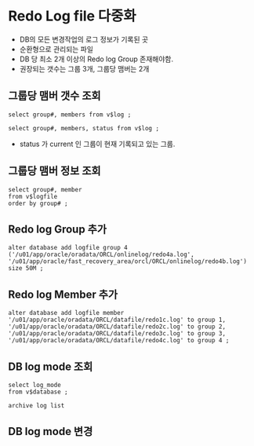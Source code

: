 # Redo Log file 다중화 
- DB의 모든 변경작업의 로그 정보가 기록된 곳 
- 순환형으로 관리되는 파일 
- DB 당 최소 2개 이상의 Redo log Group 존재해야함. 
- 권장되는 갯수는 그룹 3개, 그룹당 맴버는 2개

## 그룹당 맴버 갯수 조회 
```
select group#, members from v$log ; 
```

```
select group#, members, status from v$log ; 
```
- status 가 current 인 그룹이 현재 기록되고 있는 그룹. 

## 그룹당 맴버 정보 조회 
```
select group#, member 
from v$logfile
order by group# ; 
```

## Redo log Group 추가
```
alter database add logfile group 4 
('/u01/app/oracle/oradata/ORCL/onlinelog/redo4a.log',
'/u01/app/oracle/fast_recovery_area/orcl/ORCL/onlinelog/redo4b.log')
size 50M ; 
```

## Redo log Member 추가
```
alter database add logfile member
'/u01/app/oracle/oradata/ORCL/datafile/redo1c.log' to group 1, 
'/u01/app/oracle/oradata/ORCL/datafile/redo2c.log' to group 2,
'/u01/app/oracle/oradata/ORCL/datafile/redo3c.log' to group 3,
'/u01/app/oracle/oradata/ORCL/datafile/redo4c.log' to group 4 ; 
```

## DB log mode 조회
``` 
select log_mode
from v$database ; 

archive log list 
```


## DB log mode 변경
